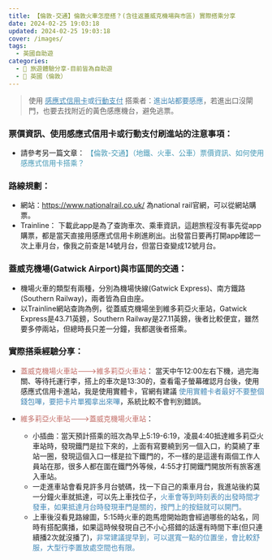 ```yaml
---
title: 【倫敦-交通】倫敦火車怎麼搭？(含往返蓋威克機場與市區) 實際搭乘分享
date: 2024-02-25 19:03:18
updated: 2024-02-25 19:03:18
cover: /images/
tags:
  - 英國自助遊
categories: 
  - 🌴 旅遊體驗分享-目前皆為自助遊
  - 🥥 英國（倫敦） 
---
```

>	使用 <font color=#4287B5><u>感應式信用卡</u>或<u>行動支付</u></font> 搭乘者：<font color=#4287B5>進出站都要感應</font>，若進出口沒閘門，也要去找附近的黃色感應機台，避免逃票。

<!-- more -->

### 票價資訊、使用感應式信用卡或行動支付刷進站的注意事項：
+ 請參考另一篇文章： <font color=#4599B6>【倫敦-交通】（地鐵、火車、公車）票價資訊、如何使用感應式信用卡搭乘？</font>

### 路線規劃：
+ 網站：https://www.nationalrail.co.uk/
為national rail官網，可以從網站購票。
+ Trainline：
下載此app是為了查詢車次、乘車資訊，這趟旅程沒有事先從app購票，都是當天直接用感應式信用卡刷進刷出。出發當日要再打開app確認一次上車月台，像我之前查是14號月台，但當日查變成12號月台。

### 蓋威克機場(Gatwick Airport)與市區間的交通：
+ 機場火車的類型有兩種，分別為機場快線(Gatwick Express)、南方鐵路(Southern Railway)，兩者皆為自由座。
+ 以Trainline網站查詢為例，從蓋威克機場坐到維多莉亞火車站，Gatwick Express是43.71英鎊，Southern Railway是27.11英鎊，後者比較便宜，雖然要多停兩站，但總時長只差一分鐘，我都選後者搭乘。

### 實際搭乘經驗分享：
+  <font color=#c36d67>蓋威克機場火車站--->維多莉亞火車站</font>：
當天中午12:00左右下機，過完海關、等待托運行李，搭上的車次是13:30的，查看電子螢幕確認月台後，使用感應式信用卡進站，我是使用實體卡，官網有建議 <font color=#4287B5>使用實體卡者最好不要整個錢包嗶，要把卡片單獨拿出來嗶</font>，系統比較不會判別錯誤。

+  <font color=#c36d67>維多莉亞火車站--->蓋威克機場火車站</font>：
   +	小插曲：當天預計搭乘的班次為早上5:19-6:19，凌晨4:40抵達維多莉亞火車站時，發現鐵門是拉下來的，上面有寫要繞到另一個入口，約莫繞了車站一圈，發現這個入口一樣是拉下鐵門的，不一樣的是這邊有兩個工作人員站在那，很多人都在圍在鐵門外等候，4:55才打開鐵門開放所有旅客進入車站。
   +	一走進車站會看見許多月台號碼，找一下自己的乘車月台，我進站後約莫一分鐘火車就抵達，可以先上車找位子，<font color=#4287B5>火車會等到時刻表的出發時間才發車，如果抵達月台時發現車門是關的，按門上的按鈕就可以開門。</font>
   + 上車後沒看見路線圖，5:15時火車的跑馬燈開始跑會經過哪些的站名，同時有搭配廣播，如果這時候發現自己不小心搭錯的話還有時間下車(但只連續播2次就沒播了)，<font color=#4287B5>非常建議提早到，可以選寬一點的位置坐，會比較舒服，大型行李置放處空間也有限。</font>

